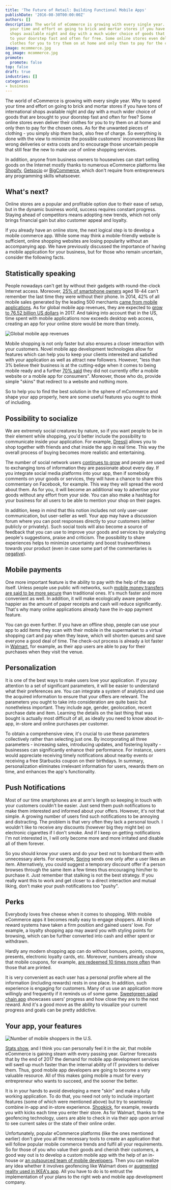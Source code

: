 ```yaml
---
title: 'The Future of Retail: Building Functional Mobile Apps'
publishDate: '2016-08-30T00:00:00Z'
authors: []
description: The world of eCommerce is growing with every single year. Why to spend
  your time and effort on going to brick and mortar stores if you have tons of international
  shops available night and day with a much wider choice of goods that are brought
  to your doorstep fast and often for free. Some online stores even deliver their
  clothes for you to try them on at home and only then to pay for the chosen ones.
image: mcommerce.jpg
og_image: mcommerce.jpg
promote:
  promote: false
top: false
draft: true
industries: []
categories:
- business
---
```

The world of eCommerce is growing with every single year. Why to spend your time and effort on going to brick and mortar stores if you have tons of international shops available night and day with a much wider choice of goods that are brought to your doorstep fast and often for free? Some online stores even deliver their clothes for you to try them on at home and only then to pay for the chosen ones. As for the unwanted pieces of clothing - you simply ship them back, also free of charge. So everything is done with the view to minimize the possible customers' inconveniences like wrong deliveries or extra costs and to encourage those uncertain people that still fear the new to make use of online shopping services.

In addition, anyone from business owners to housewives can start selling goods on the Internet mostly thanks to numerous eCommerce platforms like <a href="https://www.shopify.com/" rel="nofollow" target="_blank">Shopify</a>, <a href="https://getsocio.com/" target="_blank">Getsocio</a> or <a href="https://www.bigcommerce.com/" rel="nofollow" target="_blank">BigCommerce</a>, which don't require from entrepreneurs any programming skills whatsoever.

## What's next?

Online stores are a popular and profitable option due to their ease of setup, but in the dynamic business world, success requires constant progress. Staying ahead of competitors means adopting new trends, which not only brings financial gain but also customer appeal and loyalty.

If you already have an online store, the next logical step is to develop a mobile commerce app. While some may think a mobile-friendly website is sufficient, online shopping websites are losing popularity without an accompanying app. We have previously discussed the importance of having a mobile application for your business, but for those who remain uncertain, consider the following facts.

## Statistically speaking

People nowadays can't get by without their gadgets with round-the-clock Internet access. Moreover, <a href="https://www.fastcompany.com/3021749/work-smart/10-surprising-social-media-statistics-that-will-make-you-rethink-your-social-stra" rel="nofollow" target="_blank">25% of smartphone owners</a> aged 18-44 can't remember the last time they were without their phone. In 2014, 42% of all mobile sales generated by the leading 500 merchants <a href="https://www.internetretailer.com/2014/08/21/how-often-do-shoppers-use-retail-apps" rel="nofollow" target="_blank">came from mobile applications</a>. As for global mobile app revenues, they are expected to <a href="https://www.statista.com/statistics/269025/worldwide-mobile-app-revenue-forecast/" rel="nofollow" target="_blank">grow to 76.52 billion US dollars</a> in 2017. And taking into account that in the US, time spent with mobile applications now exceeds desktop web access, creating an app for your online store would be more than timely.

![Global mobile app revenues](Mobile-app-revenues.png)

Mobile shopping is not only faster but also ensures a closer interaction with your customers. Novel mobile app development technologies allow for features which can help you to keep your clients interested and satisfied with your application as well as attract new followers. However, "less than 3% believe their business is at the cutting-edge when it comes to being mobile ready and a further <a href="http://internetretailing.net/2015/04/consumer-spending-on-mobile-to-top-53bn-a-year-by-2024-but-only-30-of-retailers-have-m-strategy-study-warns/" rel="nofollow" target="_blank">70% said</a> they did not currently offer a mobile website or a mobile app for consumers". Moreover, those who do, provide simple "skins" that redirect to a website and nothing more.

So to help you to find the best solution in the sphere of mCommerce and shape your app properly, here are some useful features you ought to think of including.

## Possibility to socialize

We are extremely social creatures by nature, so if you want people to be in their element while shopping, you'd better include the possibility to communicate inside your application. For example, [Dressli](https://anadea.info/projects/dressli) allows you to shop together with friends and chat inside the app in real time. This way the overall process of buying becomes more realistic and entertaining.

The number of social network users <a href="https://www.statista.com/statistics/278414/number-of-worldwide-social-network-users/" target="_blank">continues to grow</a> and people are used to exchanging tons of information they are passionate about every day. If you integrate social media platforms into your app, then if somebody comments on your goods or services, they will have a chance to share this commentary on Facebook, for example. This way they will spread the word about them. As for you, it will become an additional way to advertise your goods without any effort from your side. You can also make a hashtag for your business for all users to be able to mention your shop on their pages.

In addition, keep in mind that this notion includes not only user-user communication, but user-seller as well. Your app may have a discussion forum where you can post responses directly to your customers (either publicly or privately). Such social tools will also become a source of feedback that you can use to improve your goods and services by analyzing people's suggestions, praise and criticism. The possibility to share experiences helps to minimize uncertainty and boost trustworthiness towards your product (even in case some part of the commentaries is <a href="https://conversionxl.com/how-why-you-should-invest-in-getting-good-testimonials-w-examples/#" rel="nofollow" target="_blank">negative</a>).

## Mobile payments

One more important feature is the ability to pay with the help of the app itself. Unless people use public wifi networks, such <a href="http://www.nextgov.com/mobile/2015/11/reminder-mobile-payments-are-more-secure-your-traditional-credit-card/123734/" rel="nofollow" target="_blank">mobile money transfers are said to be more secure</a> than traditional ones. It's much faster and more convenient as well. In addition, it will make ecologically aware people happier as the amount of paper receipts and cash will reduce significantly. That's why many online applications already have the in-app payment feature.

You can go even further. If you have an offline shop, people can use your app to add items they scan with their mobile in the supermarket to a virtual shopping cart and pay when they leave, which will shorten queues and save everyone a good deal of time. The check-out process is already a lot faster in <a href="https://itunes.apple.com/us/app/walmart-app-shopping-savings/id338137227?mt=8" rel="nofollow" target="_blank">Walmart</a>, for example, as their app users are able to pay for their purchases when they visit the venue.

## Personalization

It is one of the best ways to make users love your application. If you pay attention to a set of significant parameters, it will be easier to understand what their preferences are. You can integrate a system of analytics and use the acquired information to ensure that your offers are relevant. The parameters you ought to take into consideration are quite basic but nonetheless important. They include age, gender, geolocation, recent purchase date and item. Learning the details on the last thing that was bought is actually most difficult of all, as ideally you need to know about in-app, in-store and online purchases per customer.

To obtain a comprehensive view, it's crucial to use these parameters collectively rather than selecting just one. By incorporating all three parameters - increasing sales, introducing updates, and fostering loyalty - businesses can significantly enhance their performance. For instance, users would appreciate receiving timely notifications about nearby events or receiving a free Starbucks coupon on their birthdays. In summary, personalization eliminates irrelevant information for users, rewards them on time, and enhances the app's functionality.

## Push Notifications

Most of our time smartphones are at arm's length so keeping in touch with your customers couldn't be easier. Just send them push notifications to make them interested and informed about your offers. However, it's not that simple. A growing number of users find such notifications to be annoying and distracting. The problem is that very often they lack a personal touch. I wouldn't like to receive any discounts (however big they might be) on electronic cigarettes if I don't smoke. And if I keep on getting notifications I'm not interested in, I will only become more and more irritated and disable all of them forever.

So you should know your users and do your best not to bombard them with unnecessary alerts. For example, <a href="https://www.shopspring.com/" rel="nofollow" target="_blank">Spring</a> sends one only after a user likes an item. Alternatively, you could suggest a temporary discount offer if a person browses through the same item a few times thus encouraging him/her to purchase it. Just remember that stalking is not the best strategy. If you really want this to work and get closer to a direct interaction and mutual liking, don't make your push notifications too "pushy".

## Perks

Everybody loves free cheese when it comes to shopping. With mobile eCommerce apps it becomes really easy to engage shoppers. All kinds of reward systems have taken a firm position and gained users' love. For example, a loyalty shopping app may award you with styling points for browsing, which can be further converted into cash and either spent or withdrawn.

Hardly any modern shopping app can do without bonuses, points, coupons, presents, electronic loyalty cards, etc. Moreover, numbers already show that mobile coupons, for example, <a href="https://www.slideshare.net/HubSpot/50-mobilefactsdeck62812/20-Mobile_coupons_receive10_times_higher" rel="nofollow" target="_blank">are redeemed 10 times more often</a> than those that are printed.

It is very convenient as each user has a personal profile where all the information (including rewards) rests in one place. In addition, such experience is engaging for customers. Many of us use an application more willingly and frequently if it reminds us of some game. <a href="https://itunes.apple.com/us/app/sweetgreen/id594329490?mt=8" rel="nofollow" target="_blank">Sweetgreen salad chain app</a> showcases users' progress and how close they are to the next reward. And it's a good move as the ability to visualize your current progress and goals can be pretty addictive.

## Your app, your features

![Number of mobile shoppers in the U.S.](Number-of-US-mobile-shoppers.png)

[Stats show](https://www.statista.com/statistics/276819/number-of-mobile-shoppers-in-the-united-states/), and I think you can personally feel it in the air, that mobile eCommerce is gaining steam with every passing year. Gartner forecasts that by the end of 2017 the demand for mobile app development services will swell up much faster than the internal ability of IT providers to deliver them. Thus, good mobile app developers are going to become a very valuable resource. All of this makes going mobile a must for every entrepreneur who wants to succeed, and the sooner the better.

It is in your hands to avoid developing a mere "skin" and make a fully working application. To do that, you need not only to include important features (some of which were mentioned above) but try to seamlessly combine in-app and in-store experience. <a href="https://itunes.apple.com/us/app/shopkick-rewards-free-gift/id383298204?mt=8" rel="nofollow" target="_blank">Shopkick</a>, for example, rewards you with kicks each time you enter their store. As for Walmart, thanks to the geofencing technology, users are able to check in via their app upon arrival to see current sales or the state of their online order.

Unfortunately, popular eCommerce platforms (like the ones mentioned earlier) don't give you all the necessary tools to create an application that will follow popular mobile commerce trends and fulfil all your requirements. So for those of you who value their goods and cherish their customers, a good way out is to develop a custom mobile app with the help of an in-house or [an outsourced team of mobile developers](https://anadea.info/services/mobile-development). Then you can realize any idea whether it involves geofencing like Walmart does or <a href="https://www.youtube.com/watch?v=vDNzTasuYEw" rel="nofollow" target="_blank">augmented reality used in IKEA's app</a>. All you have to do is to entrust the implementation of your plans to the right web and mobile app development company.

